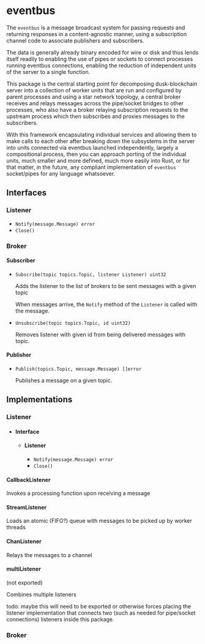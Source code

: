 # eventbus

The `eventbus` is a message broadcast system for passing requests and returning
responses in a content-agnostic manner, using a subscription channel code to
associate publishers and subscribers.

The data is generally already binary encoded for wire or disk and thus lends
itself readily to enabling the use of pipes or sockets to connect processes
running eventbus connections, enabling the reduction of independent units of the
server to a single function.

This package is the central starting point for decomposing dusk-blockchain
server into a collection of worker units that are run and configured by parent
processes and using a star network topology, a central broker receives and
relays messages across the pipe/socket bridges to other processes, who also have
a broker relaying subscription requests to the upstream process which then
subscribes and proxies messages to the subscribers.

With this framework encapsulating individual services and allowing them to make
calls to each other after breaking down the subsystems in the server into units
connected via eventbus launched independently, largely a compositional process,
then you can approach porting of the individual units, much smaller and more
defined, much more easily into Rust, or for that matter, in the future, any
compliant implementation of `eventbus` socket/pipes for any language whatsoever.

## Interfaces

### Listener

- `Notify(message.Message) error`
- `Close()`

### Broker

#### Subscriber

- `Subscribe(topic topics.Topic, listener Listener) uint32`
  
  Adds the listener to the list of brokers to be sent messages with a given
  topic

  When messages arrive, the `Notify` method of the
  `Listener` is called with the message.

- `Unsubscribe(topic topics.Topic, id uint32)`

  Removes listener with given id from being delivered messages with topic.

#### Publisher

- `Publish(topics.Topic, message.Message) []error`

   Publishes a message on a given topic.

## Implementations

### Listener

- #### Interface

  - #### Listener

    - `Notify(message.Message) error`
    - `Close()`

#### CallbackListener

Invokes a processing function upon receiving a message

#### StreamListener

Loads an atomic (FIFO?) queue with messages to be picked up by worker threads 

#### ChanListener

Relays the messages to a channel

#### multiListener 

(not exported)

Combines multiple listeners

todo: maybe this will need to be exported or otherwise forces placing the 
listener implementation that connects two (such as needed for pipe/socket 
connections) listeners inside this package.

### Broker

